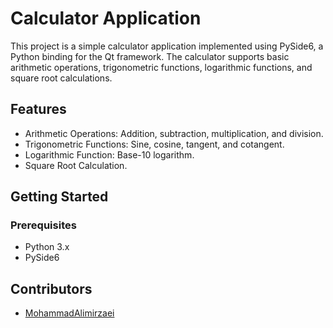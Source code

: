 # Calculator Application

This project is a simple calculator application implemented using PySide6, a Python binding for the Qt framework. The calculator supports basic arithmetic operations, trigonometric functions, logarithmic functions, and square root calculations.

## Features

- Arithmetic Operations: Addition, subtraction, multiplication, and division.
- Trigonometric Functions: Sine, cosine, tangent, and cotangent.
- Logarithmic Function: Base-10 logarithm.
- Square Root Calculation.

## Getting Started

### Prerequisites

- Python 3.x
- PySide6

## Contributors

- [MohammadAlimirzaei](https://github.com/MrMZ1010)


